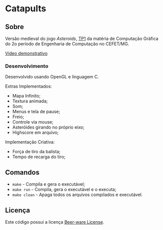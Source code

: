 # Catapults
## Sobre
Versão medieval do jogo _Asteroids_, [TP1](https://github.com/fegemo/cefet-cg/blob/master/assignments/tp1-asteroids/README.md#trabalho-pr%C3%A1tico-1---paradoroids) da matéria de Computação Gráfica do 2o período de Engenharia de Computação no CEFET/MG.

[Vídeo demonstrativo](https://youtu.be/wbByFII9Vr0)
### Desenvolvimento
Desenvolvido usando OpenGL e linguagem C.

Extras Implementados:
- Mapa Infinito;
- Textura animada;
- Som;
- Menus e tela de pause;
- Freio;
- Controle via mouse;
- Asteróides girando no próprio eixo;
- Highscore em arquivo;

Implementação Criativa:
- Força de tiro da balista;
- Tempo de recarga do tiro;
## Comandos
- `make` - Compila e gera o executável;
- `make run` - Compila, gera o executável e o executa;
- `make clean` - Apaga todos os arquivos compilados e executável.

## Licença
Este código possui a licença [Beer-ware License](https://github.com/gabrieldutra/Catapults/blob/master/LICENSE.md).

